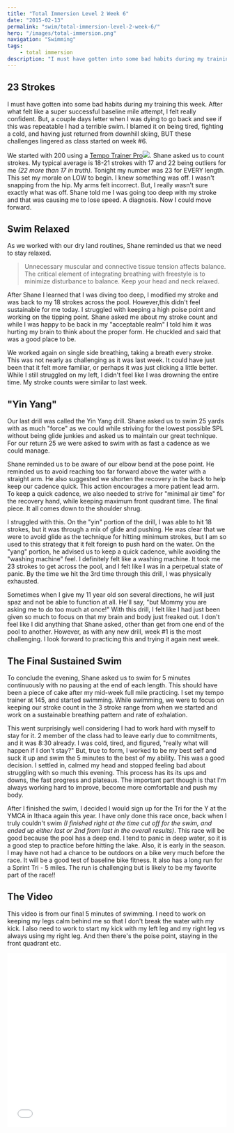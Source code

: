 ```yaml
---
title: "Total Immersion Level 2 Week 6"
date: "2015-02-13"
permalink: "swim/total-immersion-level-2-week-6/"
hero: "/images/total-immersion.png"
navigation: "Swimming"
tags:
    - total immersion
description: "I must have gotten into some bad habits during my training this week. After what felt like a super successful baseline mile attempt, I felt really confident. But, a couple days letter when I was dying to go back and see if this was repeatable I had a terrible swim."
---
```


## 23 Strokes

I must have gotten into some bad habits during my training this week. After what felt like a super successful baseline mile attempt, I felt really confident. But, a couple days letter when I was dying to go back and see if this was repeatable I had a terrible swim. I blamed it on being tired, fighting a cold, and having just returned from downhill skiing, BUT these challenges lingered as class started on week #6.

We started with 200 using a [Tempo Trainer Pro](http://www.amazon.com/gp/product/B005TVYVI2/ref=as_li_tl?ie=UTF8&camp=1789&creative=390957&creativeASIN=B005TVYVI2&linkCode=as2&tag=lunchtaker-20&linkId=K5JINBJ2E7NYIGA2)![](http://ir-na.amazon-adsystem.com/e/ir?t=lunchtaker-20&l=as2&o=1&a=B005TVYVI2). Shane asked us to count strokes. My typical average is 18-21 strokes with 17 and 22 being outliers for me _(22 more than 17 in truth)._ Tonight my number was 23 for EVERY length. This set my morale on LOW to begin. I knew something was off. I wasn't snapping from the hip. My arms felt incorrect. But, I really wasn't sure exactly what was off. Shane told me I was going too deep with my stroke and that was causing me to lose speed. A diagnosis. Now I could move forward.

## Swim Relaxed

As we worked with our dry land routines, Shane reminded us that we need to stay relaxed.

> Unnecessary muscular and connective tissue tension affects balance. The critical element of integrating breathing with freestyle is to minimize disturbance to balance. Keep your head and neck relaxed.

After Shane I learned that I was diving too deep, I modified my stroke and was back to my 18 strokes across the pool. However,this didn't feel sustainable for me today. I struggled with keeping a high poise point and working on the tipping point. Shane asked me about my stroke count and while I was happy to be back in my "acceptable realm" I told him it was hurting my brain to think about the proper form. He chuckled and said that was a good place to be.

We worked again on single side breathing, taking a breath every stroke. This was not nearly as challenging as it was last week. It could have just been that it felt more familiar, or perhaps it was just clicking a little better. While I still struggled on my left, I didn't feel like I was drowning the entire time. My stroke counts were similar to last week.

## "Yin Yang"

Our last drill was called the Yin Yang drill. Shane asked us to swim 25 yards with as much "force" as we could while striving for the lowest possible SPL without being glide junkies and asked us to maintain our great technique. For our return 25 we were asked to swim with as fast a cadence as we could manage.

Shane reminded us to be aware of our elbow bend at the pose point. He reminded us to avoid reaching too far forward above the water with a straight arm. He also suggested we shorten the recovery in the back to help keep our cadence quick. This action encourages a more patient lead arm. To keep a quick cadence, we also needed to strive for "minimal air time" for the recovery hand, while keeping maximum front quadrant time. The final piece. It all comes down to the shoulder shrug.

I struggled with this. On the "yin" portion of the drill, I was able to hit 18 strokes, but it was through a mix of glide and pushing. He was clear that we were to avoid glide as the technique for hitting minimum strokes, but I am so used to this strategy that it felt foreign to push hard on the water. On the "yang" portion, he advised us to keep a quick cadence, while avoiding the "washing machine" feel. I definitely felt like a washing machine. It took me 23 strokes to get across the pool, and I felt like I was in a perpetual state of panic. By the time we hit the 3rd time through this drill, I was physically exhausted.

Sometimes when I give my 11 year old son several directions, he will just spaz and not be able to function at all. He'll say, "but Mommy you are asking me to do too much at once!" With this drill, I felt like I had just been given so much to focus on that my brain and body just freaked out. I don't feel like I did anything that Shane asked, other than get from one end of the pool to another. However, as with any new drill, week #1 is the most challenging. I look forward to practicing this and trying it again next week.

## The Final Sustained Swim

To conclude the evening, Shane asked us to swim for 5 minutes continuously with no pausing at the end of each length. This should have been a piece of cake after my mid-week full mile practicing. I set my tempo trainer at 145, and started swimming. While swimming, we were to focus on keeping our stroke count in the 3 stroke range from when we started and work on a sustainable breathing pattern and rate of exhalation.

This went surprisingly well considering I had to work hard with myself to stay for it. 2 member of the class had to leave early due to commitments, and it was 8:30 already. I was cold, tired, and figured, "really what will happen if I don't stay?" But, true to form, I worked to be my best self and suck it up and swim the 5 minutes to the best of my ability. This was a good decision. I settled in, calmed my head and stopped feeling bad about struggling with so much this evening. This process has its its ups and downs, the fast progress and plateaus. The important part though is that I'm always working hard to improve, become more comfortable and push my body.

After I finished the swim, I decided I would sign up for the Tri for the Y at the YMCA in Ithaca again this year. I have only done this race once, back when I truly couldn't swim _(I finished right at the time cut off for the swim, and ended up either last or 2nd from last in the overall results)_. This race will be good because the pool has a deep end. I tend to panic in deep water, so it is a good step to practice before hitting the lake. Also, it is early in the season. I may have not had a chance to be outdoors on a bike very much before the race. It will be a good test of baseline bike fitness. It also has a long run for a Sprint Tri - 5 miles. The run is challenging but is likely to be my favorite part of the race!!

## The Video

This video is from our final 5 minutes of swimming. I need to work on keeping my legs calm behind me so that I don't break the water with my kick. I also need to work to start my kick with my left leg and my right leg vs always using my right leg. And then there's the poise point, staying in the front quadrant etc.

<iframe src="//player.vimeo.com/video/119439130" width="100%" height="400" frameborder="0" allowfullscreen="allowfullscreen"></iframe>